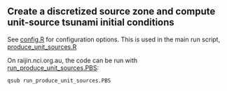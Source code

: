 Create a discretized source zone and compute unit-source tsunami initial conditions
-----------------------------------------------------------------------------------

See [config.R](config.R) for configuration options. This is used in the main
run script, [produce_unit_sources.R](produce_unit_sources.R)

On raijin.nci.org.au, the code can be run with
[run_produce_unit_sources.PBS](run_produce_unit_sources.PBS):

    qsub run_produce_unit_sources.PBS
